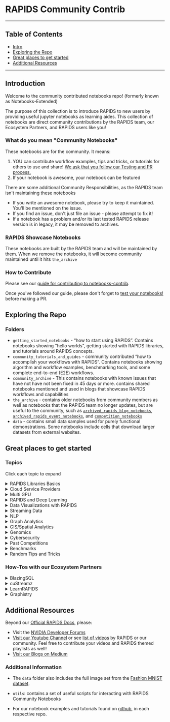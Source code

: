# RAPIDS Community Contrib
---
## Table of Contents
* [Intro](#intro)
* [Exploring the Repo](#exploring)
* [Great places to get started](#get_started)
* [Additional Resources](#more)
  
---

## Introduction <a name="intro"></a>

Welcome to the community contributed notebooks repo! (formerly known as Notebooks-Extended)

The purpose of this collection is to introduce RAPIDS to new users by providing useful jupyter notebooks as learning aides.  This collection of notebooks are direct community contributions by the RAPIDS team, our Ecosystem Partners, and RAPIDS users like you!

### What do you mean "Community Notebooks" 

These notebooks are for the community.  It means:
1. YOU can contribute workflow examples, tips and tricks, or tutorials for others to use and share!  [We ask that you follow our Testing and PR process.](#contributing)
2. If your notebook is awesome, your notebook can be featured

There are some additional Community Responsibilities, as the RAPIDS team isn't maintaining these notebooks 
- If you write an awesome notebook, please try to keep it maintained.  You'll be mentioned on the issue.
- If you find an issue, don't just file an issue - please attempt to fix it!  
- If a notebook has a problem and/or its last tested RAPIDS release version is in legacy, it may be removed to archives. 

### RAPIDS Showcase Notebooks
These notebooks are built by the RAPIDS team and will be maintained by them.  When we remove the notebooks, it will become community maintained until it hits `the_archive`

### How to Contribute <a name="contributing"></a>

Please see our [guide for contributing to notebooks-contrib](CONTRIBUTING.md).

Once you've followed our guide, please don't forget to [test your notebooks!](TESTING.md) before making a PR.

## Exploring the Repo <a name="exploring"></a>
### Folders

- `getting_started_notebooks` - “how to start using RAPIDS”.  Contains notebooks showing "hello worlds", getting started with RAPIDS libraries, and tutorials around RAPIDS concepts.   
- `community_tutorials_and_guides` - community contributed “how to accomplish your workflows with RAPIDS”.  Contains notebooks showing algorithm and workflow examples, benchmarking tools, and some complete end-to-end (E2E) workflows.
- `community_archive` - This contains notebooks with known issues that have not have not been fixed in 45 days or more.  contains shared notebooks mentioned and used in blogs that showcase RAPIDS workflows and capabilities
- `the_archive` - contains older notebooks from community members as well as notebooks that the RAPIDS team no longer updates, but are useful to the community, such as [`archived_rapids_blog_notebooks`](community_relaunch/the_archive/archived_rapids_blog_notebooks),  [`archived_rapids_event_notebooks`](the_archive/archived_rapids_event_notebooks), and [`competition_notebooks`](the_archive/archived_rapids_competition_notebooks)
- `data` - contains small data samples used for purely functional demonstrations. Some notebooks include cells that download larger datasets from external websites.

## Great places to get started <a name="get_started"></a>

### Topics
Click each topic to expand
<details>
  <summary>RAPIDS Libraries Basics</summary>

#### Getting Started Readings
* [RAPIDS Release Deck](https://docs.rapids.ai/overview/latest.pdf)
* [Intro to RAPIDS](getting_started_materials/README.md)
  
#### Teaching Notebooks
* [Intro Notebooks to RAPIDS](getting_started_materials/intro_tutorials_and_guides)- covers cuDF, Dask, cuML and XGBoost.
* [Learn RAPIDS Getting Started Tour (External)](https://github.com/RAPIDSAcademy/rapidsacademy/tree/master/tutorials/datasci/tour)
* [Hello Worlds](getting_started_materials/hello_worlds)
  
#### Official Cheat Sheets
* [cuDF Cheat Sheet (PDF Download)](https://forums.developer.nvidia.com/uploads/short-url/mIndAvHNud3UXeWwC7Ore3d021D.pdf)
* [BlazingSQL Cheat Sheet (PDF Download)](https://forums.developer.nvidia.com/uploads/short-url/v0Wt2kUisxHUwr9fJSD6yA1J2bP.pdf)
* [cuGraph Cheat Sheet (PDF Download)](https://forums.developer.nvidia.com/uploads/short-url/kIbMG6LZjFfLFibbyqvVl2XcSbB.pdf)
* [RAPIDS-Dask Cheat Sheet (PDF Download)](https://forums.developer.nvidia.com/uploads/short-url/xiN07MC8FSHsXS6lekxSaY1CWs4.pdf)
* [CLX and cyBert Cheat Sheet (PDF Download)](https://forums.developer.nvidia.com/uploads/short-url/edzS5WizVTYZMWRtTl3AqHI5AL4.pdf)
* [cuSignal Cheat Sheet (PDF Download)](https://forums.developer.nvidia.com/uploads/short-url/hkh6vQ2rzl6mAHL8Vt0CYhctark.pdf)
</details>

<details>
  <summary>Cloud Service Providers</summary>

  #### [AWS](https://rapids.ai/cloud#aws) 
  * [Single Instance](https://rapids.ai/cloud#AWS-EC2)
  * [Multi GPU Dask](https://rapids.ai/cloud#AWS-Dask)
    * [Getting started with RAPIDS on AWS ECS using Dask Cloud Provider](https://medium.com/rapids-ai/getting-started-with-rapids-on-aws-ecs-using-dask-cloud-provider-b1adfdbc9c6e)
  * [Kubernetes](https://rapids.ai/cloud#AWS-Kubernetes)
  * [Sagemaker](https://rapids.ai/cloud#AWS-Sagemaker)
    * [Video- Tutorial of RAPIDS on AWS Sagemaker](https://www.youtube.com/watch?v=BtE4d0v6Css)
  #### [Azure](https://rapids.ai/cloud#azure)
  * [Single Instance](https://rapids.ai/cloud#AZ-single)
  * [Multi GPU Dask](https://rapids.ai/cloud#AZ-Dask)
  * [Kubernetes](https://rapids.ai/cloud#AZ-Kubernetes)
  * [AzureML Service](https://rapids.ai/cloud#AZ-ML)
    * [Video- Tutorial of RAPIDS on AzureML](https://www.youtube.com/watch?v=aqTmVVFnEwI)
  #### [GCP](https://rapids.ai/cloud#googlecloud)
  * [Single Instance](https://rapids.ai/cloud#GC-single)
  * [Multi GPU Dask (Dataproc)](https://rapids.ai/cloud#GC-Dask)
    * [Bursting Data Science Workloads to GPUs on Google Cloud Platform with Dask Cloud Provider (Blog with Code snippets)](https://medium.com/rapids-ai/bursting-data-science-workloads-to-gpus-on-google-cloud-platform-with-dask-cloud-provider-685be1eff204)
  * [Kubernetes](https://rapids.ai/cloud#GC-Kubernetes)
  * [CloudAI](https://rapids.ai/cloud#GC-AI)
  #### [IBM]()
  * Single Instance
    * [Step by Step - Tutorial of RAPIDS on Virtual Server Instance](https://medium.com/@ahmed_82744/deploy-rapids-on-ibm-cloud-virtual-server-for-vpc-ce3e4b3ede1c)- by  [Muhammad Arif](https://www.linkedin.com/in/arifnafees/) in collabaration with [Syed Afzal Ahmed](https://www.linkedin.com/in/syed-ahmed-6927749/)
  * Kubernetes
    * [Step by Step - Tutorial of RAPIDS on Kubernetes Service](https://medium.com/@ahmed_82744/deploy-rapids-on-ibm-cloud-kubernetes-service-920de68dc6c4)- by  [Muhammad Arif](https://www.linkedin.com/in/arifnafees/) in collabaration with [Syed Afzal Ahmed](https://www.linkedin.com/in/syed-ahmed-6927749/)
  


</details>
<details>
  <summary>Multi GPU </summary>

  #### Getting Started 
* [Hello Word to Dask](getting_started_materials/hello_worlds/Dask_Hello_World.ipynb)
* [Intro to Dask](getting_started_materials/intro_tutorials_and_guides/03_Introduction_to_Dask.ipynb)
* [Dask using cuDF](getting_started_materials/intro_tutorials_and_guides/04_Introduction_to_Dask_using_cuDF_DataFrames.ipynb)
* [10 Minutes to Dask cuDF]()
* [Learn RAPIDS Multi GPU Mini Tour (External)](https://github.com/RAPIDSAcademy/rapidsacademy/tree/master/tutorials/multigpu/minitour)
#### Example Workflows
  
* [NYC Taxi on Dataproc (or Local)](https://github.com/rapidsai-community/notebooks-contrib/blob/main/community_tutorials_and_guides/taxi/NYCTaxi-E2E.ipynb)
* [Weather Analysis](community_tutorials_and_guides/intermediate_notebooks/examples/weather.ipynb)
* Dask Mortgage Analysis
* Performance Mortgage Analysis
* [State of the art NLP at scale with RAPIDS, HuggingFace and Dask (Blog and Code)](https://medium.com/rapids-ai/state-of-the-art-nlp-at-scale-with-rapids-huggingface-and-dask-a885c19ce87b)
* [LearnRAPIDS Multi-GPU Mini Tour (External)](https://github.com/RAPIDSAcademy/rapidsacademy/tree/master/tutorials/multigpu/minitour)
#### Dask Tricks
  
* [Monitoring Dask RAPIDS with Prometheus and Grafana (Blog with Code)](https://medium.com/rapids-ai/monitoring-dask-rapids-with-prometheus-grafana-96eaf6b8f3a0)
* [Scheduling & Optimizing RAPIDS Workflows with Dask and Prefect (Blog and Code)](https://medium.com/rapids-ai/scheduling-optimizing-rapids-workflows-with-dask-and-prefect-6fc26d011bf)
* [Filtered Reading with RAPIDS & Dask to Optimize ETL (Blog and Code)](https://medium.com/rapids-ai/filtered-reading-with-rapids-dask-to-optimize-etl-5f1624f4be55)

</details>
<details>
  <summary>RAPIDS and Deep Learning </summary>
  
* [Official RAPIDSAI Deep Learning Repo](https://github.com/rapidsai/deeplearning)
* [GPU Hackthons RAPIDS + Deep Learning Crash Course](https://github.com/gpuhackathons-org/gpubootcamp/blob/master/ai/RAPIDS/)
* [deeplearningwizard.com's Wizard Tutorial](https://github.com/ritchieng/deep-learning-wizard/) (External, uses Google Colab)
  
</details>

<details>
  <summary>Data Visualizations with RAPIDS </summary>
  
#### Offical RAPIDS Demos
* [Intro to cuXFilter](https://github.com/rapidsai-community/showcase/blob/main/team_contributions/cuxfilter-tutorial/cuxfilter_tutorial.ipynb)
* [Spatial Analytics Viz](https://github.com/exactlyallan/Spatial-Analytics-Viz/tree/main)
 
#### Tutorials
* [Visual EDA on NYC Taxi Spatial Analytics (As Shown in PyDataDC Meetup 11/2020)](https://github.com/taureandyernv/rapidsai_visual_eda)
* [RAPIDS + Plot.ly Dask Tutorial (As shown in PyDataTT on 05/2021)](https://github.com/taureandyernv/rapids-plotly-webapps/tree/main).
</details>

<details>
  <summary>Streaming Data </summary>
  
* [Chinmay Chandak's cuStreamz Gists (External)](https://gist.github.com/chinmaychandak)
* [Using cuStreamz to Accelerate your Kafka Datasource (Blog)](https://medium.com/rapids-ai/the-custreamz-series-the-accelerated-kafka-datasource-4faf0baeb3f6)
* [GPU accelerated Stream processing with RAPIDS (Blog)](https://medium.com/rapids-ai/gpu-accelerated-stream-processing-with-rapids-f2b725696a61)
* [Hello World Streaming Data](getting_started_materials/hello_worlds/hello_streamz.ipynb)

</details>
<details>
  <summary>NLP</summary>
  
* [NLP with Hashing Vectorizer (Blog)](https://medium.com/rapids-ai/gpu-text-processing-now-even-simpler-and-faster-bde7e42c8c8a)
* [Show me the Word Count (Archives)](the_archive/archived_rapids_blog_notebooks/nlp/show_me_the_word_count_gutenberg)

</details>
<details>
  <summary>Graph Analytics </summary>

</details>
<details>
  <summary>GIS/Spatial Analytics </summary>

* [Seismic Facies Analysis (External)](https://github.com/NVIDIA/energy-sdk/tree/master/rapids_seismic_facies)


</details>
<details>
  <summary>Genomics </summary>

  * [Clara Parabricks Single Cell Analytics Repo](https://github.com/clara-parabricks/rapids-single-cell-examples) - [Notebooks](https://github.com/clara-parabricks/rapids-single-cell-examples/tree/master/notebooks)
  * [RAPIDS Single Cell Analytics with updated scanpy wrappers](https://github.com/Intron7/rapids_singlecell) - by [Severin Dicks](https://github.com/Intron7) ([Institute of Medical Bioinformatics and Systems Medicine](https://www.uniklinik-freiburg.de/institut-fuer-medizinische-bioinformatik-und-systemmedizin/englisch/en.html), Freiburg)
  * [Video - GPU accelerated Single Cell Analytics](https://www.youtube.com/watch?v=nYneL_uif3Q) 
  * [Video - Accelerate and scale genomic analysis with open source analytics](https://cloudonair.withgoogle.com/events/genomic-analysis) (Free Google registration required)

</details>
<details>
  <summary>Cybersecurity </summary>

* [RAPIDS CLX](https://docs.rapids.ai/api/clx/stable/)
  * [CLX API Docs](https://docs.rapids.ai/api/clx/stable/api.html)
  * [10 Minutes to CLX](https://docs.rapids.ai/api/clx/stable/10min-clx.html)
  * [Getting Started with CLX and Streamz](https://docs.rapids.ai/api/clx/stable/intro-clx-streamz.html)
* [Learn RAPIDS Cyber Security Mini Tour (External)](https://github.com/RAPIDSAcademy/rapidsacademy/tree/master/tutorials/security/tour)
* [Cyber Blog Notebooks (Archives)](the_archive/archived_rapids_blog_notebooks/cyber)

</details>
<details>
  <summary>Past Competitions </summary>

- [RAPIDS.AI KGMON Competition Notebooks](the_archive/archived_competition_notebooks/kaggle)- contains a selection of notebooks that were used in Kaggle competitions.

</details> 

<details>
  <summary>Benchmarks </summary>

* [MultiGPU PageRank Benchmark (Archived)](the_archive/archived_rapids_benchmarks/cugraph)
* [RAPIDS Decomposition (Archived)](the_archive/archived_rapids_benchmarks/rapids_decomposition.ipynb)

</details>
<details>
  <summary>Random Tips and Tricks </summary>

* [Synthetic 3D End-to-End ML Workflow](community_tutorials_and_guides/synthetic)
* [Reading Larger than Memory CSVs with RAPIDS and Dask (Blog)](https://medium.com/rapids-ai/reading-larger-than-memory-csvs-with-rapids-and-dask-e6e27dfa6c0f)

</details>

### How-Tos with our Ecosystem Partners 
<details>  
  <summary>BlazingSQL</summary>

* [Main Website](https://blazingsql.com/)
* [Docs](https://docs.blazingsql.com/)
* [Intro Notebooks](https://github.com/BlazingDB/Welcome_to_BlazingSQL_Notebooks/tree/master/intro_notebooks)
* [Welcome to Blazing's RAPIDS Cheatsheets](https://github.com/BlazingDB/Welcome_to_BlazingSQL_Notebooks/tree/master/cheatsheets)
* [Webinar Notebooks](https://github.com/BlazingDB/Welcome_to_BlazingSQL_Notebooks/tree/master/webinars)
  
</details> 

<details>
  <summary>cuStreamz</summary>
</details> 
<details>
  <summary>LearnRAPIDS</summary>

* [Main Website](https://www.learnrapids.com/)
* [Tutorial Github Repo](https://github.com/RAPIDSAcademy/rapidsacademy/tree/master/tutorials)
  
</details>
<details>
  <summary>Graphistry</summary>

* [Graph viz/connectors/transforms for cuGraph/cuDF with Demos](https://github.com/graphistry/pygraphistry) - Demos in /demos
* [RAPIDS dashboarding with Graphistry with Demos](https://github.com/graphistry/graph-app-kit) - Various demos in /python/views
* [Graphistry Hub](https://hub.graphistry.com/) - Includes no-code file uploader + free API keys
  
</details>

## Additional Resources <a name="more"></a>
Beyond our [Official RAPIDS Docs](https://docs.rapids.ai/api), please:
- Visit the [NVIDIA Developer Forums](https://forums.developer.nvidia.com/c/ai-data-science/86)
- [Visit our Youtube Channel](https://www.youtube.com/channel/UCsoi4wfweA3I5FsPgyQnnqw/featured?view_as=subscriber) or see [list of videos](multimedia_links.md) by RAPIDS or our community.  Feel free to contribute your videos and RAPIDS themed playlists as well!
- [Visit our Blogs on Medium](https://medium.com/rapids-ai/) 

### Additional Information
* The `data` folder also includes the full image set from the [Fashion MNIST dataset](https://github.com/zalandoresearch/fashion-mnist).

* `utils`: contains a set of useful scripts for interacting with RAPIDS Community Notebooks

* For our notebook examples and tutorials found on [github](https://github.com/rapidsai), in each respective repo.


